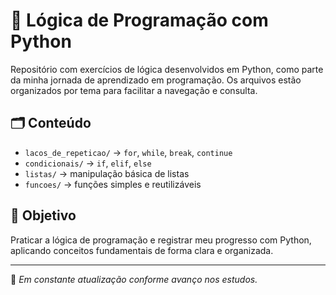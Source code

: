 # 🧠 Lógica de Programação com Python

Repositório com exercícios de lógica desenvolvidos em Python, como parte da minha jornada de aprendizado em programação. Os arquivos estão organizados por tema para facilitar a navegação e consulta.

## 🗂️ Conteúdo

- `lacos_de_repeticao/` → `for`, `while`, `break`, `continue`
- `condicionais/` → `if`, `elif`, `else`
- `listas/` → manipulação básica de listas
- `funcoes/` → funções simples e reutilizáveis

## 🚀 Objetivo

Praticar a lógica de programação e registrar meu progresso com Python, aplicando conceitos fundamentais de forma clara e organizada.

---

📌 *Em constante atualização conforme avanço nos estudos.*
